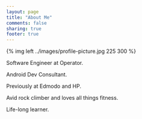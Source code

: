 ```yaml
---
layout: page
title: "About Me"
comments: false
sharing: true
footer: true
---
```


{% img left ../images/profile-picture.jpg 225 300 %}

Software Engineer at Operator.

Android Dev Consultant.

Previously at Edmodo and HP.

Avid rock climber and loves all things fitness.

Life-long learner.
